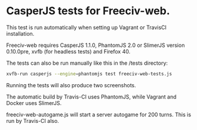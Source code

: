 CasperJS tests for Freeciv-web.
===============================

 This test is run automatically when setting up Vagrant or TravisCI installation. 

 Freeciv-web requires CasperJS 1.1.0, PhantomJS 2.0 or SlimerJS version 0.10.0pre, 
 xvfb (for headless tests) and Firefox 40. 

 The tests can also be run manually like this in the /tests directory:

 ```bash
 xvfb-run casperjs --engine=phantomjs test freeciv-web-tests.js
 ```
 Running the tests will also produce two screenshots.

 The automatic build by Travis-CI uses PhantomJS, while Vagrant and Docker uses SlimerJS.

freeciv-web-autogame.js will start a server autogame for 200 turns. This is run by Travis-CI also.
